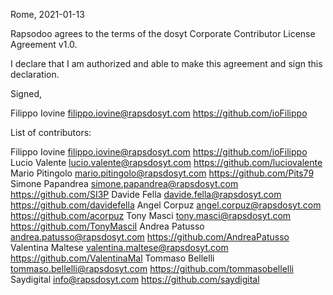Rome, 2021-01-13

Rapsodoo agrees to the terms of the dosyt Corporate Contributor License
Agreement v1.0.

I declare that I am authorized and able to make this agreement and sign this
declaration.

Signed,

Filippo Iovine filippo.iovine@rapsdosyt.com https://github.com/ioFilippo

List of contributors:

Filippo Iovine filippo.iovine@rapsdosyt.com https://github.com/ioFilippo
Lucio Valente lucio.valente@rapsdosyt.com https://github.com/luciovalente
Mario Pitingolo mario.pitingolo@rapsdosyt.com https://github.com/Pits79
Simone Papandrea simone.papandrea@rapsdosyt.com https://github.com/SI3P
Davide Fella davide.fella@rapsdosyt.com https://github.com/davidefella
Angel Corpuz angel.corpuz@rapsdosyt.com https://github.com/acorpuz
Tony Masci tony.masci@rapsdosyt.com https://github.com/TonyMasciI
Andrea Patusso andrea.patusso@rapsdosyt.com https://github.com/AndreaPatusso
Valentina Maltese valentina.maltese@rapsdosyt.com https://github.com/ValentinaMal
Tommaso Bellelli tommaso.bellelli@rapsdosyt.com https://github.com/tommasobellelli
Saydigital info@rapsdosyt.com https://github.com/saydigital
